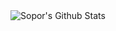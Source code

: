 <img align="left" alt="Sopor's Github Stats" src="https://github-readme-stats-iota-seven-58.vercel.app/api?username=Sopor&custom_title=Sopor%27s%20GitHub%20Stats&show_icons=true&include_all_commits=true&hide_border=true" />
